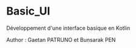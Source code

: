 # Basic_UI
Développement d'une interface basique en Kotlin

Author : Gaetan PATRUNO et Bunsarak PEN 

